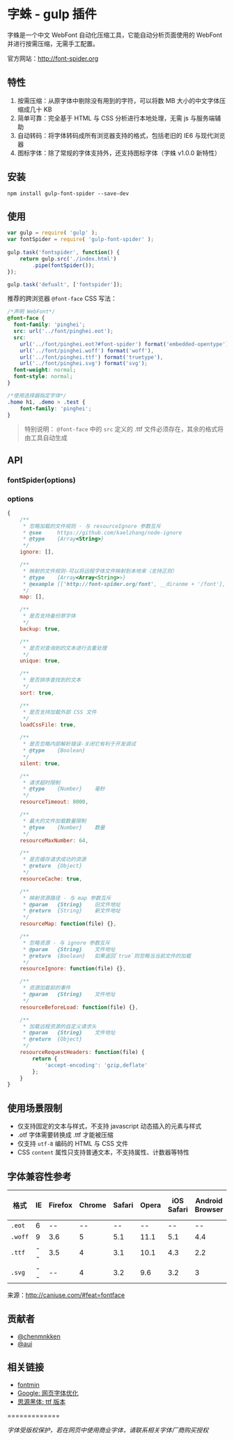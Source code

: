 # 字蛛 - gulp 插件

字蛛是一个中文 WebFont 自动化压缩工具，它能自动分析页面使用的 WebFont 并进行按需压缩，无需手工配置。

官方网站：<http://font-spider.org>

## 特性

1. 按需压缩：从原字体中剔除没有用到的字符，可以将数 MB 大小的中文字体压缩成几十 KB
2. 简单可靠：完全基于 HTML 与 CSS 分析进行本地处理，无需 js 与服务端辅助
3. 自动转码：将字体转码成所有浏览器支持的格式，包括老旧的 IE6 与现代浏览器
4. 图标字体：除了常规的字体支持外，还支持图标字体（字蛛 v1.0.0 新特性）

## 安装

```shell
npm install gulp-font-spider --save-dev
```

## 使用

```javascript
var gulp = require( 'gulp' );
var fontSpider = require( 'gulp-font-spider' );
	
gulp.task('fontspider', function() {
	return gulp.src('./index.html')
		.pipe(fontSpider());
});

gulp.task('defualt', ['fontspider']);
```

推荐的跨浏览器 `@font-face` CSS 写法：

``` css
/*声明 WebFont*/
@font-face {
  font-family: 'pinghei';
  src: url('../font/pinghei.eot');
  src:
    url('../font/pinghei.eot?#font-spider') format('embedded-opentype'),
    url('../font/pinghei.woff') format('woff'),
    url('../font/pinghei.ttf') format('truetype'),
    url('../font/pinghei.svg') format('svg');
  font-weight: normal;
  font-style: normal;
}

/*使用选择器指定字体*/
.home h1, .demo > .test {
    font-family: 'pinghei';
}
```

> 特别说明： `@font-face` 中的 `src` 定义的 .ttf 文件必须存在，其余的格式将由工具自动生成

## API 

### fontSpider(options)

### options

```javascript
{
    /**
     * 忽略加载的文件规则 - 与 resourceIgnore 参数互斥
     * @see     https://github.com/kaelzhang/node-ignore
     * @type    {Array<String>}
     */
    ignore: [],

    /**
     * 映射的文件规则-可以将远程字体文件映射到本地来（支持正则）
     * @type    {Array<Array<String>>}
     * @example [['http://font-spider.org/font', __diranme + '/font'], ...]
     */
    map: [],

    /**
     * 是否支持备份原字体
     */
    backup: true,

    /**
     * 是否对查询到的文本进行去重处理
     */
    unique: true,

    /**
     * 是否排序查找到的文本
     */
    sort: true,

    /**
     * 是否支持加载外部 CSS 文件
     */
    loadCssFile: true,

    /**
     * 是否忽略内部解析错误-关闭它有利于开发调试
     * @type    {Boolean}
     */
    silent: true,

    /**
     * 请求超时限制
     * @type    {Number}    毫秒
     */
    resourceTimeout: 8000,

    /**
     * 最大的文件加载数量限制
     * @tyoe    {Number}    数量
     */
    resourceMaxNumber: 64,

    /**
     * 是否缓存请求成功的资源
     * @return  {Object}
     */
    resourceCache: true,

    /**
     * 映射资源路径 - 与 map 参数互斥
     * @param   {String}    旧文件地址
     * @return  {String}    新文件地址
     */
    resourceMap: function(file) {},

    /**
     * 忽略资源 - 与 ignore 参数互斥
     * @param   {String}    文件地址
     * @return  {Boolean}   如果返回`true`则忽略当当前文件的加载
     */
    resourceIgnore: function(file) {},

    /**
     * 资源加载前的事件
     * @param   {String}    文件地址
     */
    resourceBeforeLoad: function(file) {},

    /**
     * 加载远程资源的自定义请求头
     * @param   {String}    文件地址
     * @return  {Object}
     */
    resourceRequestHeaders: function(file) {
        return {
            'accept-encoding': 'gzip,deflate'
        };
    }
}
```

## 使用场景限制

- 仅支持固定的文本与样式，不支持 javascript 动态插入的元素与样式
- .otf 字体需要转换成 .ttf 才能被压缩
- 仅支持 `utf-8` 编码的 HTML 与 CSS 文件
- CSS `content` 属性只支持普通文本，不支持属性、计数器等特性

##	字体兼容性参考

| 格式      | IE   | Firefox | Chrome | Safari | Opera | iOS Safari | Android Browser | Chrome for Android | 
| ------- | ---- | ------- | ------ | ------ | ----- | ---------- | --------------- | ------------------ | 
| `.eot`  | 6    | --      | --     | --     | --    | --         | --              | --                 | 
| `.woff` | 9    | 3.6     | 5      | 5.1    | 11.1  | 5.1        | 4.4             | 36                 | 
| `.ttf`  | --   | 3.5     | 4      | 3.1    | 10.1  | 4.3        | 2.2             | 36                 | 
| `.svg`  | --   | --      | 4      | 3.2    | 9.6   | 3.2        | 3               | 36                 | 

来源：<http://caniuse.com/#feat=fontface>

## 贡献者

*  [@chenmnkken](https://github.com/chenmnkken)
*  [@aui](https://github.com/aui)

## 相关链接

- [fontmin](https://github.com/ecomfe/fontmin)
- [Google: 网页字体优化](https://developers.google.com/web/fundamentals/performance/optimizing-content-efficiency/webfont-optimization?hl=zh-cn)
- [思源黑体: ttf 版本](https://github.com/akiratw/kaigen-gothic/releases)

=============

*字体受版权保护，若在网页中使用商业字体，请联系相关字体厂商购买授权*